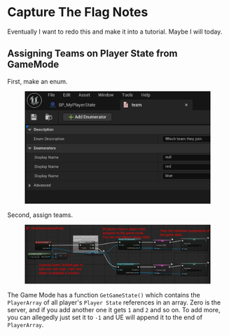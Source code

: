 # Capture The Flag Notes

Eventually I want to redo this and make it into a tutorial. Maybe I will today.

## Assigning Teams on Player State from GameMode

First, make an enum.

<figure><img src="../../../.gitbook/assets/image.png" alt=""><figcaption></figcaption></figure>

Second, assign teams.&#x20;

<figure><img src="../../../.gitbook/assets/2024-07-03_10-20.jpg" alt=""><figcaption></figcaption></figure>

The Game Mode has a function `GetGameState()` which contains the `PlayerArray` of all player's `Player State` references in an array. Zero is the server, and if you add another one it gets `1` and `2` and so on. To add more, you can allegedly just set it to `-1` and UE will append it to the end of `PlayerArray`.&#x20;
